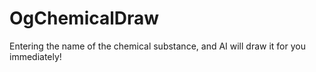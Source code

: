 # OgChemicalDraw
Entering the name of the chemical substance, and AI will draw it for you immediately!
